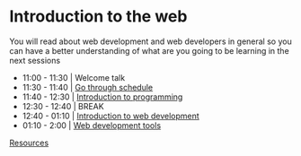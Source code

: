 # Introduction to the web
You will read about web development and web developers in general so you can have a better understanding of what are you going to be learning in the next sessions

- 11:00 - 11:30 | Welcome talk
- 11:30 - 11:40 | [Go through schedule](./schedule.md)
- 11:40 - 12:30 | [Introduction to programming](./programming.md)
- 12:30 - 12:40 | BREAK
- 12:40 - 01:10 | [Introduction to web development](./intro-to-web.md)
- 01:10 - 2:00  | [Web development tools](./webdev-tools.md)

 [Resources](./resources.md)


